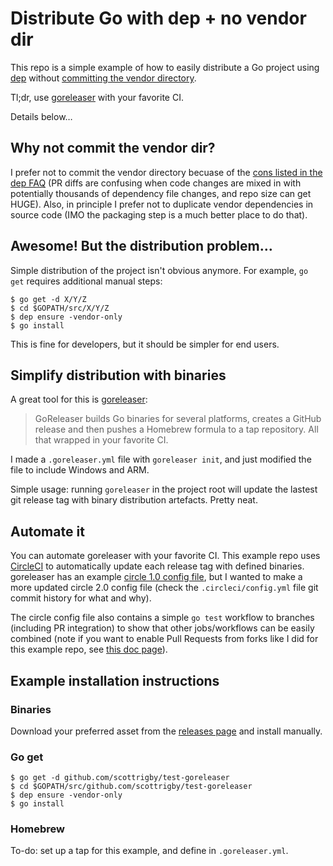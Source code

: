 # Distribute Go with dep + no vendor dir

This repo is a simple example of how to easily distribute a Go project using [dep](https://github.com/golang/dep) without [committing the vendor directory](https://github.com/golang/dep/blob/master/docs/FAQ.md#should-i-commit-my-vendor-directory).

Tl;dr, use [goreleaser](https://github.com/goreleaser/goreleaser) with your favorite CI.

Details below…

## Why not commit the vendor dir?

I prefer not to commit the vendor directory becuase of the [cons listed in the dep FAQ](https://github.com/golang/dep/blob/master/docs/FAQ.md#should-i-commit-my-vendor-directory) (PR diffs are confusing when code changes are mixed in with potentially thousands of dependency file changes, and repo size can get HUGE). Also, in principle I prefer not to duplicate vendor dependencies in source code (IMO the packaging step is a much better place to do that).

## Awesome! But the distribution problem…

Simple distribution of the project isn't obvious anymore. For example, `go get` requires additional manual steps:
```console
$ go get -d X/Y/Z
$ cd $GOPATH/src/X/Y/Z
$ dep ensure -vendor-only
$ go install
```

This is fine for developers, but it should be simpler for end users.

## Simplify distribution with binaries

A great tool for this is [goreleaser](https://github.com/goreleaser/goreleaser):
> GoReleaser builds Go binaries for several platforms, creates a GitHub release and then pushes a Homebrew formula to a tap repository. All that wrapped in your favorite CI.

I made a `.goreleaser.yml` file with `goreleaser init`, and just modified the file to include Windows and ARM.

Simple usage: running `goreleaser` in the project root will update the lastest git release tag with binary distribution artefacts. Pretty neat.

## Automate it

You can automate goreleaser with your favorite CI. This example repo uses [CircleCI](https://circleci.com) to automatically update each release tag with defined binaries. goreleaser has an example [circle 1.0 config file](https://goreleaser.com/#circle), but I wanted to make a more updated circle 2.0 config file (check the `.circleci/config.yml` file git commit history for what and why).

The circle config file also contains a simple `go test` workflow to branches (including PR integration) to show that other jobs/workflows can be easily combined (note if you want to enable Pull Requests from forks like I did for this example repo, see [this doc page](https://circleci.com/docs/2.0/oss/#build-pull-requests-from-forked-repositories)).

## Example installation instructions

### Binaries

Download your preferred asset from the [releases page](https://github.com/scottrigby/test-goreleaser/releases) and install manually.

### Go get

```console
$ go get -d github.com/scottrigby/test-goreleaser
$ cd $GOPATH/src/github.com/scottrigby/test-goreleaser
$ dep ensure -vendor-only
$ go install
```

### Homebrew

To-do: set up a tap for this example, and define in `.goreleaser.yml`.
